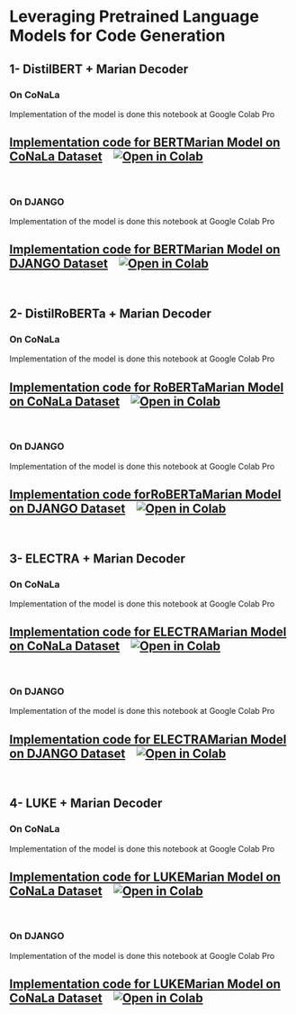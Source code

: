 # Leveraging Pretrained Language Models for Code Generation


## 1- DistilBERT + Marian Decoder

### On CoNaLa
Implementation of the model is done this notebook at Google Colab Pro
## [Implementation code for BERTMarian Model on CoNaLa Dataset](https://github.com/AhmedSSoliman/Leveraging-Pretrained-Language-Models-for-Code-Generation/blob/master/DistilBERT_Marian_CoNaLa.ipynb) &nbsp;&nbsp; [![Open in Colab][Colab Badge]][DistilBERT-Marian-CoNaLa]

<br />

### On DJANGO
Implementation of the model is done this notebook at Google Colab Pro
## [Implementation code for BERTMarian Model on DJANGO Dataset](https://github.com/AhmedSSoliman/Leveraging-Pretrained-Language-Models-for-Code-Generation/blob/master/DistilBERT_Marian_DJANGO.ipynb) &nbsp;&nbsp; [![Open in Colab][Colab Badge]][DistilBERT-Marian-DJANGO]

<br />


## 2- DistilRoBERTa + Marian Decoder

### On CoNaLa
Implementation of the model is done this notebook at Google Colab Pro
## [Implementation code for RoBERTaMarian Model on CoNaLa Dataset](https://github.com/AhmedSSoliman/Leveraging-Pretrained-Language-Models-for-Code-Generation/blob/master/DistilRoBERTa_Marian_CoNaLa.ipynb) &nbsp;&nbsp; [![Open in Colab][Colab Badge]][DistilRoBERTa-Marian-CoNaLa]

<br />

### On DJANGO
Implementation of the model is done this notebook at Google Colab Pro
## [Implementation code forRoBERTaMarian Model on DJANGO Dataset](https://github.com/AhmedSSoliman/Leveraging-Pretrained-Language-Models-for-Code-Generation/blob/master/DistilRoBERTa_Marian_DJANGO.ipynb) &nbsp;&nbsp; [![Open in Colab][Colab Badge]][DistilRoBERTa-Marian-DJANGO]

<br />


## 3- ELECTRA + Marian Decoder

### On CoNaLa
Implementation of the model is done this notebook at Google Colab Pro
## [Implementation code for ELECTRAMarian Model on CoNaLa Dataset](https://github.com/AhmedSSoliman/Leveraging-Pretrained-Language-Models-for-Code-Generation/blob/master/ELECTRA_Marian_CoNaLa.ipynb) &nbsp;&nbsp; [![Open in Colab][Colab Badge]][ELECTRA-Marian-CoNaLa]

<br />

### On DJANGO
Implementation of the model is done this notebook at Google Colab Pro
## [Implementation code for ELECTRAMarian Model on DJANGO Dataset](https://github.com/AhmedSSoliman/Leveraging-Pretrained-Language-Models-for-Code-Generation/blob/master/ELECTRA_Marian_DJANGO.ipynb) &nbsp;&nbsp; [![Open in Colab][Colab Badge]][ELECTRA-Marian-DJANGO]

<br />


## 4- LUKE + Marian Decoder

### On CoNaLa
Implementation of the model is done this notebook at Google Colab Pro
## [Implementation code for LUKEMarian Model on CoNaLa Dataset](https://github.com/AhmedSSoliman/Leveraging-Pretrained-Language-Models-for-Code-Generation/blob/master/LUKE_Marian_CoNaLa.ipynb) &nbsp;&nbsp; [![Open in Colab][Colab Badge]][LUKE-Marian-CoNaLa]

<br />

### On DJANGO
Implementation of the model is done this notebook at Google Colab Pro
## [Implementation code for LUKEMarian Model on CoNaLa Dataset](https://github.com/AhmedSSoliman/Leveraging-Pretrained-Language-Models-for-Code-Generation/blob/master/LUKE_Marian_CoNaLa.ipynb) &nbsp;&nbsp; [![Open in Colab][Colab Badge]][LUKE-Marian-DJANGO]

<br />







[Colab Badge]:          https://colab.research.google.com/assets/colab-badge.svg
[License-Badge]:        https://img.shields.io/badge/License-MIT-blue.svg
[DistilBERT-Marian-CoNaLa]:         https://colab.research.google.com/drive/1liPpj16n4NWZX-W0sDYWFcPoWxHEJpgh?usp=sharing
[DistilBERT-Marian-DJANGO]:         https://colab.research.google.com/drive/1qwuFUCX-DwdnCnd5Y6J2e3yNjOMUSocJ?usp=sharing
[DistilRoBERTa-Marian-CoNaLa]:         https://colab.research.google.com/drive/1vFysJpj6FLxqBq6VXFzoqvk6DUQdYEM4?usp=sharing
[DistilRoBERTa-Marian-DJANGO]:         https://colab.research.google.com/drive/1CWccGEeQUHt56wQatWZlSWxApNHX3LTn?usp=sharing
[ELECTRA-Marian-CoNaLa]:         https://colab.research.google.com/drive/18lXuDhb-AfSOhn_TJUCV_45un0C-q39v?usp=sharing
[ELECTRA-Marian-DJANGO]:         https://colab.research.google.com/drive/1d5amVCygH0C45Uy5cMNKzDkkje8nvsRe?usp=sharing
[LUKE-Marian-CoNaLa]:         https://colab.research.google.com/drive/1-DrB0eaoBEiJwaQLESrYps2R78vM3Xgi?usp=sharing
[LUKE-Marian-DJANGO]:         https://colab.research.google.com/drive/1sm3WPe5wnN_sSEDaHaMpp-cI9aWP5dMw?usp=sharing
